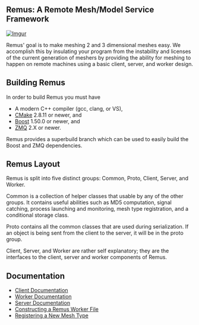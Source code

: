## Remus: A Remote Mesh/Model Service Framework

[![Imgur](http://i.imgur.com/8zsK3vl.png?2)](http://open.cdash.org/index.php?project=Remus)

Remus' goal is to make meshing 2 and 3 dimensional meshes easy.
We accomplish this by insulating your program from the instability and licenses
of the current generation of meshers by providing the ability for
meshing to happen on remote machines using a basic client, server, and worker design.

## Building Remus

In order to build Remus you must have

+ A modern C++ compiler (gcc, clang, or VS),
+ [CMake](http://cmake.org) 2.8.11 or newer, and
+ [Boost](http://boost.org) 1.50.0 or newer, and
+ [ZMQ](http://zeromq.org/) 2.X or newer.


Remus provides a superbuild branch which can be used to easily build the Boost
and ZMQ dependencies.

## Remus Layout ##

Remus is split into five distinct groups: Common, Proto,
Client, Server, and Worker.

Common is a collection of helper classes that usable by any of the other groups.
It contains useful abilities such as MD5 computation, signal catching, process
launching and monitoring, mesh type registration, and a conditional storage class.

Proto contains all the common classes that are used during serialization.
If an object is being sent from the client to the server, it will be in the
proto group.

Client, Server, and Worker are rather self explanatory; they are the interfaces
to the client, server and worker components of Remus.

## Documentation ##
* [Client Documentation][]
* [Worker Documentation][]
* [Server Documentation][]
* [Constructing a Remus Worker File][]
* [Registering a New Mesh Type][]


[Client Documentation]: remus/client/Readme.md
[Worker Documentation]: remus/worker/Readme.md
[Server Documentation]: remus/server/Readme.md


[Constructing a Remus Worker File]: remus/worker/Readme.md#constructing-a-remus-worker-file
[Registering a New Mesh Type]: remus/client/Readme.md#register-a-new-mesh-type
